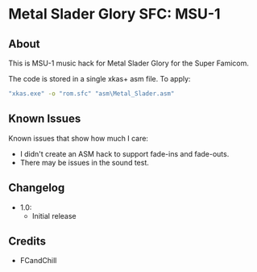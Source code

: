 # Metal Slader Glory SFC: MSU-1

## About
This is MSU-1 music hack for Metal Slader Glory for the Super Famicom.

The code is stored in a single xkas+ asm file. To apply:

```bash
"xkas.exe" -o "rom.sfc" "asm\Metal_Slader.asm"
```

## Known Issues
Known issues that show how much I care:
* I didn't create an ASM hack to support fade-ins and fade-outs.
* There may be issues in the sound test.

## Changelog
* 1.0:
	* Initial release

## Credits
* FCandChill
